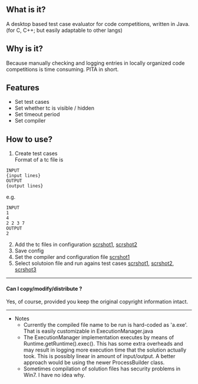 What is it?
-----
A desktop based test case evaluator for code competitions, written in Java. (for C, C++; but easily adaptable to other langs)

Why is it?
------
Because manually checking and logging entries in locally organized code competitions is time consuming. PITA in short.

Features
--------
* Set test cases
* Set whether tc is visible / hidden
* Set timeout period
* Set compiler

How to use?
--------
1. Create test cases  
Format of a tc file is 
```
INPUT
{input lines}
OUTPUT
{output lines}
```
e.g.  
```
INPUT
1
4
2 2 3 7
OUTPUT
2
```
2. Add the tc files in configuration
[scrshot1](https://raw.githubusercontent.com/0pointr/CodeEvaluator/master/ScrShots/2016-08-30%2021_58_57-Configuration.png),
[scrshot2](https://raw.githubusercontent.com/0pointr/CodeEvaluator/master/ScrShots/2016-08-30%2021_59_53-Configuration.png)
3. Save config
4. Set the compiler and configuration file
[scrshot1](https://github.com/0pointr/CodeEvaluator/blob/master/ScrShots/2016-08-30%2022_00_29-Configuration.png)
5. Select solutoion file and run agains test cases
[scrshot1](https://raw.githubusercontent.com/0pointr/CodeEvaluator/master/ScrShots/2016-08-30%2022_01_21-CodeCombat%20Code%20Evaluator.png),
[scrshot2](https://raw.githubusercontent.com/0pointr/CodeEvaluator/master/ScrShots/2016-08-30%2022_04_07-CodeCombat%20Code%20Evaluator.png),
[scrshot3](https://raw.githubusercontent.com/0pointr/CodeEvaluator/master/ScrShots/2016-08-30%2022_04_59-CodeCombat%20Code%20Evaluator.png)

---
#### Can I copy/modify/distribute ?
Yes, of course, provided you keep the original copyright information intact.  

___
* Notes
  * Currently the compiled file name to be run is hard-coded as 'a.exe'. That is easily customizable in ExecutionManager.java
  * The ExecutionManager implementation executes by means of Runtime.getRuntime().exec(). This has some extra overheads and may result in logging more execution time that the solution actually took. This is possibly linear in amount of input/output. A better approach would be using the newer ProcessBuilder class.
  * Sometimes compilation of solution files has security problems in Win7. I have no idea why.
